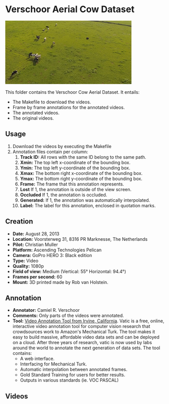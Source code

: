 Verschoor Aerial Cow Dataset
============================


![Verschoor Aerial Cow Dataset](dataset.png "Verschoor Aerial Cow Dataset")

This folder contains the Verschoor Cow Aerial Dataset. It entails:
- The Makefile to download the videos.
- Frame by frame annotations for the annotated videos.
- The annotated videos.
- The original videos.


Usage
-----


1. Download the videos by executing the Makefile
2. Annotation files contain per column:
    1.  **Track ID:** All rows with the same ID belong to the same path.
    2.  **Xmin:** The top left x-coordinate of the bounding box.
    3.  **Ymin:** The top left y-coordinate of the bounding box.
    4.  **Xmax:** The bottom right x-coordinate of the bounding box.
    5.  **Ymax:** The bottom right y-coordinate of the bounding box.
    6.  **Frame:** The frame that this annotation represents.
    7.  **Lost** If 1, the annotation is outside of the view screen.
    8.  **Occluded** If 1, the annotation is occluded.
    9.  **Generated:** If 1, the annotation was automatically interpolated.
    10. **Label:** The label for this annotation, enclosed in quotation marks.


Creation
--------


- **Date:** August 28, 2013
- **Location:** Voorsterweg 31, 8316 PR Marknesse, The Netherlands
- **Pilot:** Christian Muller
- **Platform:** Ascending Technologies Pelican
- **Camera:** GoPro HERO 3: Black edition
- **Type:** Video
- **Quality:** 1080p
- **Field of view:** Medium (Vertical: 55° Horizontal: 94.4°)
- **Frames per second:** 60
- **Mount:** 3D printed made by Rob van Holstein.


Annotation
----------


- **Annotator:** Camiel R. Verschoor
- **Comments:** Only parts of the videos were annotated.
- **Tool:** [Video Annotation Tool from Irvine, California](http://web.mit.edu/vondrick/vatic/). Vatic is a free, online, interactive video annotation tool for computer vision research that crowdsources work to Amazon's Mechanical Turk. The tool makes it easy to build massive, affordable video data sets and can be deployed on a cloud. After three years of research, vatic is now used by labs around the world to annotate the next generation of data sets. The tool contains:
    - A web interface.
    - Interfacing for Mechanical Turk.
    - Automatic interpolation between annotated frames.
    - Gold Standard Training for users for better results.
    - Outputs in various standards (ie. VOC PASCAL)


Videos
------
